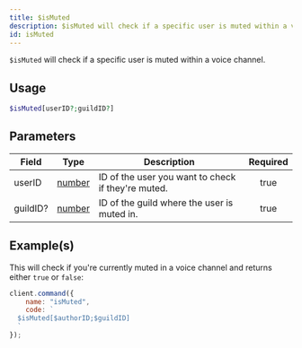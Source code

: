 ```yaml
---
title: $isMuted
description: $isMuted will check if a specific user is muted within a voice channel.
id: isMuted
---
```


`$isMuted` will check if a specific user is muted within a voice channel.

## Usage

```php
$isMuted[userID?;guildID?]
```

## Parameters

| Field    | Type                                                                                              | Description                                        | Required |
| -------- | ------------------------------------------------------------------------------------------------- | -------------------------------------------------- | :------: |
| userID   | [number](https://developer.mozilla.org/en-US/docs/Web/JavaScript/Reference/Global_Objects/Number) | ID of the user you want to check if they're muted. |   true   |
| guildID? | [number](https://developer.mozilla.org/en-US/docs/Web/JavaScript/Reference/Global_Objects/Number) | ID of the guild where the user is muted in.        |   true   |

## Example(s)

This will check if you're currently muted in a voice channel and returns either `true` or `false`:

```javascript
client.command({
    name: "isMuted",
    code: `
  $isMuted[$authorID;$guildID]
  `
});
```
